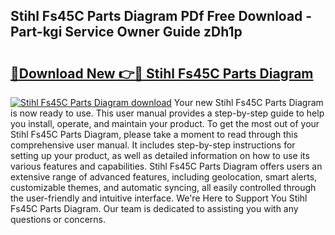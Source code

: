 ## Stihl Fs45C Parts Diagram PDf Free Download - Part-kgi Service Owner Guide zDh1p

# <h2><a href="http://dfibvy.blite.top/?on=Stihl+Fs45C+Parts+Diagram">🔗Download New 👉🔴 Stihl Fs45C Parts Diagram</a></h2>

[![Stihl Fs45C Parts Diagram download](https://i.imgur.com/lujVjoI.png)](http://dfibvy.blite.top/?on=Stihl+Fs45C+Parts+Diagram)
Your new Stihl Fs45C Parts Diagram is now ready to use. This user manual provides a step-by-step guide to help you install, operate, and maintain your product. To get the most out of your Stihl Fs45C Parts Diagram, please take a moment to read through this comprehensive user manual. It includes step-by-step instructions for setting up your product, as well as detailed information on how to use its various features and capabilities. Stihl Fs45C Parts Diagram offers users an extensive range of advanced features, including geolocation, smart alerts, customizable themes, and automatic syncing, all easily controlled through the user-friendly and intuitive interface. We're Here to Support You Stihl Fs45C Parts Diagram. Our team is dedicated to assisting you with any questions or concerns.

